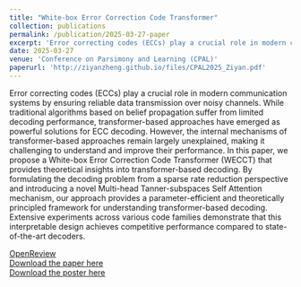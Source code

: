 ```yaml
---
title: "White-box Error Correction Code Transformer"
collection: publications
permalink: /publication/2025-03-27-paper
excerpt: 'Error correcting codes (ECCs) play a crucial role in modern communication systems by ensuring reliable data transmission over noisy channels. While traditional algorithms based on belief propagation suffer from limited decoding performance, transformer-based approaches have emerged as powerful solutions for ECC decoding. However, the internal mechanisms of transformer-based approaches remain largely unexplained, making it challenging to understand and improve their performance. In this paper, we propose a White-box Error Correction Code Transformer (WECCT) that provides theoretical insights into transformer-based decoding. By formulating the decoding problem from a sparse rate reduction perspective and introducing a novel Multi-head Tanner-subspaces Self Attention mechanism, our approach provides a parameter-efficient and theoretically principled framework for understanding transformer-based decoding. Extensive experiments across various code families demonstrate that this interpretable design achieves competitive performance compared to state-of-the-art decoders.'
date: 2025-03-27
venue: 'Conference on Parsimony and Learning (CPAL)'
paperurl: 'http://ziyanzheng.github.io/files/CPAL2025_Ziyan.pdf'
---
```

Error correcting codes (ECCs) play a crucial role in modern communication systems by ensuring reliable data transmission over noisy channels. While traditional algorithms based on belief propagation suffer from limited decoding performance, transformer-based approaches have emerged as powerful solutions for ECC decoding. However, the internal mechanisms of transformer-based approaches remain largely unexplained, making it challenging to understand and improve their performance. In this paper, we propose a White-box Error Correction Code Transformer (WECCT) that provides theoretical insights into transformer-based decoding. By formulating the decoding problem from a sparse rate reduction perspective and introducing a novel Multi-head Tanner-subspaces Self Attention mechanism, our approach provides a parameter-efficient and theoretically principled framework for understanding transformer-based decoding. Extensive experiments across various code families demonstrate that this interpretable design achieves competitive performance compared to state-of-the-art decoders.


[OpenReview](https://openreview.net/forum?id=6lfnSzJ5qE#discussion) <br />
[Download the paper here](http://ziyanzheng.github.io/files/CPAL2025_Ziyan.pdf) <br />
[Download the poster here](http://ziyanzheng.github.io/files/CPAL_Poster.pdf)

